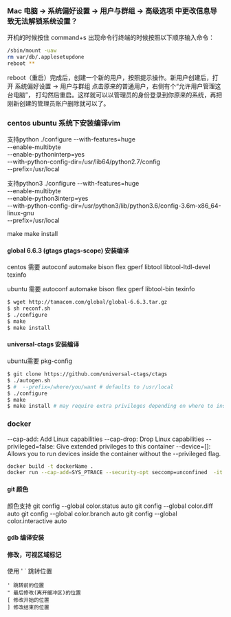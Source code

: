 ### Mac 电脑 -> 系统偏好设置 -> 用户与群组 -> 高级选项 中更改信息导致无法解锁系统设置？
开机的时候按住 command+s 出现命令行终端的时候按照以下顺序输入命令：

```bash
/sbin/mount -uaw
rm var/db/.applesetupdone
reboot **
```

reboot（重启）完成后，创建一个新的用户，按照提示操作。新用户创建后，打开 系统偏好设置 -> 用户与群组 点击原来的普通用户，右侧有个“允许用户管理这台电脑”， 打勾然后重启。这样就可以以管理员的身份登录到你原来的系统，再把刚新创建的管理员账户删除就可以了。

### centos ubuntu 系统下安装编译vim

支持python
./configure --with-features=huge \
--enable-multibyte \
--enable-pythoninterp=yes \
--with-python-config-dir=/usr/lib64/python2.7/config \
--prefix=/usr/local

支持python3
./configure --with-features=huge \
--enable-multibyte \
--enable-python3interp=yes \
--with-python-config-dir=/usr/python3/lib/python3.6/config-3.6m-x86_64-linux-gnu \
--prefix=/usr/local

make
make install 

#### global 6.6.3 (gtags gtags-scope) 安装编译

centos 需要
autoconf automake bison flex gperf libtool libtool-ltdl-devel texinfo

ubuntu 需要
autoconf automake bison flex gperf libtool-bin texinfo

```bash
$ wget http://tamacom.com/global/global-6.6.3.tar.gz
$ sh reconf.sh 
$ ./configure
$ make
$ make install
```

#### universal-ctags 安装编译

ubuntu需要 pkg-config

```bash
$ git clone https://github.com/universal-ctags/ctags
$ ./autogen.sh
$ #  --prefix=/where/you/want # defaults to /usr/local
$ ./configure
$ make
$ make install # may require extra privileges depending on where to install
```

### docker

--cap-add: Add Linux capabilities
--cap-drop: Drop Linux capabilities
--privileged=false: Give extended privileges to this container
--device=[]: Allows you to run devices inside the container without the --privileged flag.

```bash
docker build -t dockerName .
docker run --cap-add=SYS_PTRACE --security-opt seccomp=unconfined  -it dockerName
```

#### git 颜色

颜色支持
git config --global color.status auto
git config --global color.diff auto
git config --global color.branch auto
git config --global color.interactive auto

#### gdb 编译安装


#### 修改，可视区域标记

使用 ' ` 跳转位置

```
' 跳转前的位置
" 最后修改(离开缓冲区)的位置
[ 修改开始的位置
] 修改结束的位置

```

